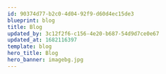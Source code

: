 ```yaml
---
id: 90374d77-b2c0-4d04-92f9-d60d4ec15de3
blueprint: blog
title: Blog
updated_by: 3c12f2f6-c156-4e20-b687-54d9d7ce0e67
updated_at: 1682116397
template: blog
hero_title: Blog
hero_banner: imagebg.jpg
---
```

